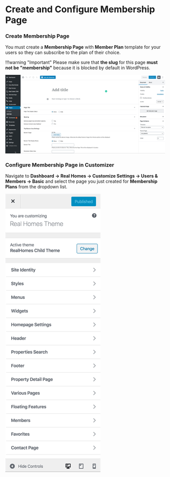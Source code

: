 # Create and Configure Membership Page

### **Create Membership Page**

You must create a **Membership Page** with **Member Plan** template for your users so they can subscribe to the plan of their choice.

!!!warning "Important"
    Please make sure that **the slug** for this page **must not be "membership"** because it is blocked by default in WordPress.

![RealHomes Create Membership](images/membership/create_membership_page.gif)

### **Configure Membership Page in Customizer**

Navigate to **Dashboard → Real Homes → Customize Settings → Users & Members → Basic** and select the page you just created for **Membership Plans** from the dropdown list.

![RealHomes Assign Membership Page](images/membership/assign_membership_page_customizer.gif)